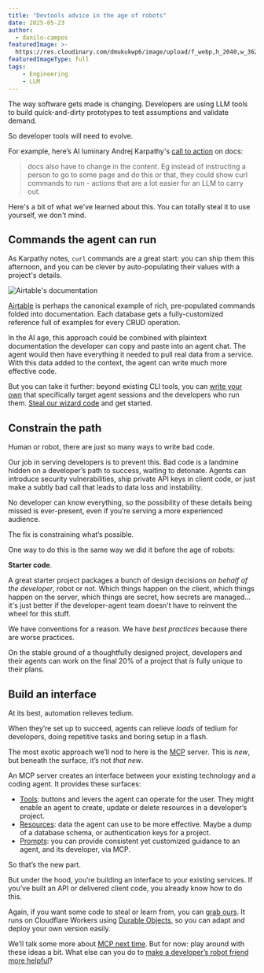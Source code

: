 ```yaml
---
title: "Devtools advice in the age of robots"
date: 2025-05-23
author:
  - danilo-campos
featuredImage: >-
  https://res.cloudinary.com/dmukukwp6/image/upload/f_webp,h_2040,w_3627,c_fill,g_auto,q_auto/math_meme_8b0013533e
featuredImageType: full
tags:
    - Engineering
    - LLM
---
```


The way software gets made is changing. Developers are using LLM tools to build quick-and-dirty prototypes to test assumptions and validate demand.

So developer tools will need to evolve.

For example, here’s AI luminary Andrej Karpathy's [call to action](https://x.com/karpathy/status/1914489538006933770) on docs:

> docs also have to change in the content. Eg instead of instructing a person to go to some page and do this or that, they could show curl commands to run - actions that  are a lot easier for an LLM to carry out.

Here's a bit of what we've learned about this. You can totally steal it to use yourself, we don't mind.

## Commands the agent can run

As Karpathy notes, `curl` commands are a great start: you can ship them this afternoon, and you can be clever by auto-populating their values with a project's details.

![Airtable's documentation](https://res.cloudinary.com/dmukukwp6/image/upload/Screenshot_2025_05_22_at_1_20_44_PM_22007ac69e.png)

[Airtable](https://airtable.com/developers/web/api/introduction) is perhaps the canonical example of rich, pre-populated commands folded into documentation. Each database gets a fully-customized reference full of examples for every CRUD operation.

In the AI age, this approach could be combined with plaintext documentation the developer can copy and paste into an agent chat. The agent would then have everything it needed to pull real data from a service. With this data added to the context, the agent can write much more effective code.

But you can take it further: beyond existing CLI tools, you can [write your own](/blog/envoy-wizard-llm-agent) that specifically target agent sessions and the developers who run them. [Steal our wizard code](https://github.com/PostHog/wizard) and get started.

## Constrain the path

Human or robot, there are just so many ways to write bad code.

Our job in serving developers is to prevent this. Bad code is a landmine hidden on a developer’s path to success, waiting to detonate. Agents can introduce security vulnerabilities, ship private API keys in client code, or just make a subtly bad call that leads to data loss and instability.

No developer can know everything, so the possibility of these details being missed is ever-present, even if you’re serving a more experienced audience.

The fix is constraining what’s possible.

One way to do this is the same way we did it before the age of robots:

**Starter code**.

A great starter project packages a bunch of design decisions *on behalf of the developer*, robot or not. Which things happen on the client, which things happen on the server, which things are secret, how secrets are managed… it's just better if the developer-agent team doesn't have to reinvent the wheel for this stuff.

We have conventions for a reason. We have *best practices* because there are worse practices.

On the stable ground of a thoughtfully designed project, developers and their agents can work on the final 20% of a project that *is* fully unique to their plans.

## Build an interface

At its best, automation relieves tedium.

When they’re set up to succeed, agents can relieve *loads* of tedium for developers, doing repetitive tasks and boring setup in a flash.

The most exotic approach we’ll nod to here is the [MCP](/docs/model-context-protocol) server. This is *new*, but beneath the surface, it’s not *that new*.

An MCP server creates an interface between your existing technology and a coding agent. It provides these surfaces:

- [Tools](https://modelcontextprotocol.io/docs/concepts/tools): buttons and levers the agent can operate for the user. They might enable an agent to create, update or delete resources in a developer’s project.
- [Resources](https://modelcontextprotocol.io/docs/concepts/resources): data the agent can use to be more effective. Maybe a dump of a database schema, or authentication keys for a project.
- [Prompts](https://modelcontextprotocol.io/docs/concepts/prompts): you can provide consistent yet customized guidance to an agent, and its developer, via MCP.

So that’s the new part.

But under the hood, you’re building an interface to your existing services. If you’ve built an API or delivered client code, you already know how to do this.

Again, if you want some code to steal or learn from, you can [grab ours](https://github.com/PostHog/mcp). It runs on Cloudflare Workers using [Durable Objects](https://developers.cloudflare.com/durable-objects/), so you can adapt and deploy your own version easily.

We’ll talk some more about [MCP next time](/blog/machine-copy-paste-mcp-intro). But for now: play around with these ideas a bit. What else can you do to [make a developer’s robot friend more helpful](/newsletter/building-ai-features)?